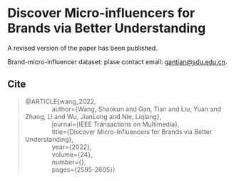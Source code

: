 # Discover Micro-influencers for Brands via Better Understanding
A revised version of the paper has been published.

Brand-micro-influencer dataset: plase contact email: gantian@sdu.edu.cn.

## Cite
> @ARTICLE{wang_2022, \
> &emsp;&emsp;&emsp;&emsp; author={Wang, Shaokun and Gan, Tian and Liu, Yuan and Zhang, Li and Wu, JianLong and Nie, Liqiang}, \
> &emsp;&emsp;&emsp;&emsp; journal={IEEE Transactions on Multimedia}, \
> &emsp;&emsp;&emsp;&emsp; title={Discover Micro-Influencers for Brands via Better Understanding}, \
> &emsp;&emsp;&emsp;&emsp; year={2022}, \
> &emsp;&emsp;&emsp;&emsp; volume={24}, \
> &emsp;&emsp;&emsp;&emsp; number={}, \
> &emsp;&emsp;&emsp;&emsp; pages={2595-2605}}
